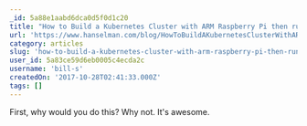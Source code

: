 ```yaml
---
_id: 5a88e1aabd6dca0d5f0d1c20
title: "How to Build a Kubernetes Cluster with ARM Raspberry Pi then run .NET Core on OpenFaas"
url: 'https://www.hanselman.com/blog/HowToBuildAKubernetesClusterWithARMRaspberryPiThenRunNETCoreOnOpenFaas.aspx'
category: articles
slug: 'how-to-build-a-kubernetes-cluster-with-arm-raspberry-pi-then-run-net-core-on-openfaas'
user_id: 5a83ce59d6eb0005c4ecda2c
username: 'bill-s'
createdOn: '2017-10-28T02:41:33.000Z'
tags: []
---
```


First, why would you do this? Why not. It's awesome.
